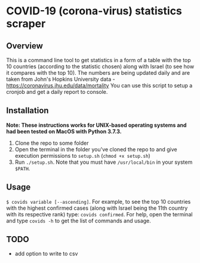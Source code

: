 # COVID-19 (corona-virus) statistics scraper
## Overview
This is a command line tool to get statistics in a form of a table with the top 10 countries (according to the statistic chosen) along with Israel (to see how it compares with the top 10). The numbers are being updated daily and are taken from John's Hopkins University data - https://coronavirus.jhu.edu/data/mortality
You can use this script to setup a cronjob and get a daily report to console.

## Installation
**Note: These instructions works for UNIX-based operating systems and had been tested on MacOS with Python 3.7.3.**
1. Clone the repo to some folder
2. Open the terminal in the folder you've cloned the repo to and give execution permissions to `setup.sh` (`chmod +x setup.sh`)
3. Run `./setup.sh`. Note that you must have `/usr/local/bin` in your system `$PATH`.

## Usage
`$ covids variable [--ascending]`.
For example, to see the top 10 countries with the highest confirmed cases (along with Israel being the 11th country with its respective rank) type: `covids confirmed`.
For help, open the terminal and type `covids -h` to get the list of commands and usage.

## TODO
- add option to write to csv
